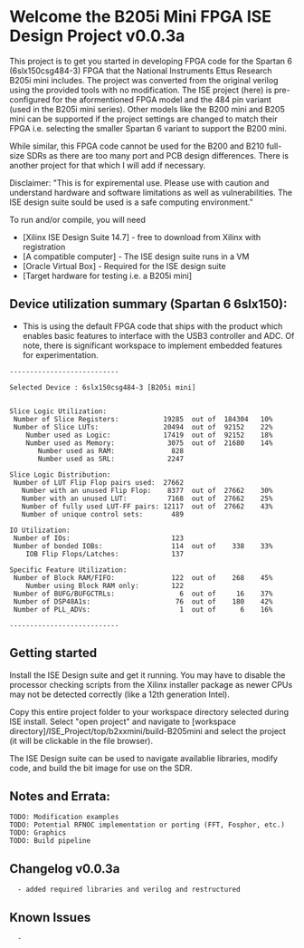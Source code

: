 
# Welcome the B205i Mini FPGA ISE Design Project v0.0.3a

This project is to get you started in developing FPGA code for the Spartan 6 (6slx150csg484-3) FPGA that the National Instruments Ettus Research B205i mini includes. The project was converted from the original verilog using the provided tools with no modification. The ISE project (here) is pre-configured for the aformentioned FPGA model and the 484 pin variant (used in the B205i mini series). Other models like the B200 mini and B205 mini can be supported if the project settings are changed to match their FPGA i.e. selecting the smaller Spartan 6 variant to support the B200 mini.

While similar, this FPGA code cannot be used for the B200 and B210 full-size SDRs as there are too many port and PCB design differences. There is another project for that which I will add if necessary.  

Disclaimer: "This is for expiremental use. Please use with caution and understand hardware and software limitations as well as vulnerabilities. The ISE design suite sould be used is a safe computing environment." 

To run and/or compile, you will need
* [Xilinx ISE Design Suite 14.7] - free to download from Xilinx with registration
* [A compatible computer] - The ISE design suite runs in a VM
* [Oracle Virtual Box] - Required for the ISE design suite
* [Target hardware for testing i.e. a B205i mini]

## Device utilization summary (Spartan 6 6slx150):
* This is using the default FPGA code that ships with the product which enables basic features to interface with the USB3 controller and ADC. Of note, there is significant workspace to implement embedded features for experimentation. 
```
---------------------------

Selected Device : 6slx150csg484-3 [B205i mini]


Slice Logic Utilization: 
 Number of Slice Registers:           19285  out of  184304   10%  
 Number of Slice LUTs:                20494  out of  92152    22%  
    Number used as Logic:             17419  out of  92152    18%  
    Number used as Memory:             3075  out of  21680    14%  
       Number used as RAM:              828
       Number used as SRL:             2247

Slice Logic Distribution: 
 Number of LUT Flip Flop pairs used:  27662
   Number with an unused Flip Flop:    8377  out of  27662    30%  
   Number with an unused LUT:          7168  out of  27662    25%  
   Number of fully used LUT-FF pairs: 12117  out of  27662    43%  
   Number of unique control sets:       489

IO Utilization: 
 Number of IOs:                         123
 Number of bonded IOBs:                 114  out of    338    33%  
    IOB Flip Flops/Latches:             137

Specific Feature Utilization:
 Number of Block RAM/FIFO:              122  out of    268    45%  
    Number using Block RAM only:        122
 Number of BUFG/BUFGCTRLs:                6  out of     16    37%  
 Number of DSP48A1s:                     76  out of    180    42%  
 Number of PLL_ADVs:                      1  out of      6    16%  

---------------------------
```

## Getting started

Install the ISE Design suite and get it running. You may have to disable the processor checking scripts from the Xilinx installer package as newer CPUs may not be detected correctly (like a 12th generation Intel).

Copy this entire project folder to your workspace directory selected during ISE install. Select "open project" and navigate to [workspace directory]/ISE_Project/top/b2xxmini/build-B205mini and select the project (it will be clickable in the file browser).

The ISE Design suite can be used to navigate availablie libraries, modify code, and build the bit image for use on the SDR.

## Notes and Errata:

```
TODO: Modification examples
TODO: Potential RFNOC implementation or porting (FFT, Fosphor, etc.)
TODO: Graphics
TODO: Build pipeline
```

## Changelog v0.0.3a
```
  - added required libraries and verilog and restructured
```

## Known Issues
```
  - 
```
